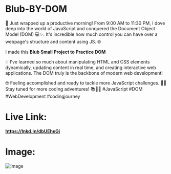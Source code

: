 # Blub-BY-DOM

🚀 Just wrapped up a productive morning! From 9:00 AM to 11:30 PM, I dove deep into the world of JavaScript and conquered the Document Object Model (DOM) 💻✨. It's incredible how much control you can have over a webpage's structure and content using JS. 🌐

I made this **Blub Small Project to Practice DOM**

💡 I've learned so much about manipulating HTML and CSS elements dynamically, updating content in real time, and creating interactive web applications. The DOM truly is the backbone of modern web development!

🤓 Feeling accomplished and ready to tackle more JavaScript challenges. 💪🏽 Stay tuned for more coding adventures! 📚👩‍💻
#JavaScript #DOM #WebDevelopment #codingjourney
# Live Link: 
**https://lnkd.in/dbUEheGi**
# Image:
![image](https://github.com/RanaHuzaima/Blub-BY-DOM/assets/120297532/29a92749-6eb3-4f25-b326-1ccc830ea512)
